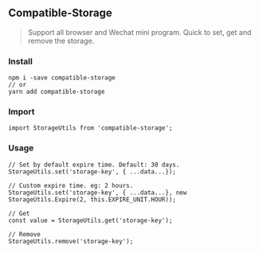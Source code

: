 ## Compatible-Storage
> Support all browser and Wechat mini program.
> Quick to set, get and remove the storage.

### Install
```
npm i -save compatible-storage
// or
yarn add compatible-storage
```

### Import
```
import StorageUtils from 'compatible-storage';
```

### Usage
```
// Set by default expire time. Default: 30 days.
StorageUtils.set('storage-key', { ...data...});

// Custom expire time. eg: 2 hours.
StorageUtils.set('storage-key', { ...data...}, new StorageUtils.Expire(2, this.EXPIRE_UNIT.HOUR));

// Get
const value = StorageUtils.get('storage-key');

// Remove
StorageUtils.remove('storage-key');
```
